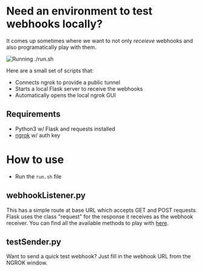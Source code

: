 # Need an environment to test webhooks locally?

It comes up sometimes where we want to not only *receieve* webhooks and also programatically play with them.  

![Running ./run.sh](https://dl.dropbox.com/s/5r5wps4fbddktma/mux-localWebhookTesting.gif)

Here are a small set of scripts that:
* Connects ngrok to provide a public tunnel
* Starts a local Flask server to receive the webhooks
* Automatically opens the local ngrok GUI

## Requirements
* Python3 w/ Flask and requests installed
* [ngrok](https://ngrok.com) w/ auth key

# How to use
* Run the `run.sh` file 

## webhookListener.py

This has a simple route at base URL which accepts GET and POST requests. Flask uses the class "request" for the response it receives as the webhook receiver. You can find all the available methods to play with [here](https://tedboy.github.io/flask/generated/generated/flask.Request.html). 

## testSender.py

Want to send a quick test webhook? Just fill in the webhook URL from the NGROK window. 
